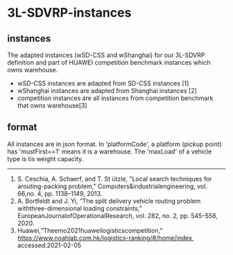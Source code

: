 # 3L-SDVRP-instances
## instances 
The adapted instances (wSD-CSS and wShanghai) for our 3L-SDVRP definition and part of HUAWEI competition benchmark instances which owns warehouse.

* wSD-CSS instances are adapted from SD-CSS instances [1]
* wShanghai instances are adapted from Shanghai instances [2]
* competition instances are all instances from competition benchmark that owns warehouse[3]


## format
All instances are in json format. In 'platformCode', a platform (pickup point) has 'mustFirst==1' means it is a warehouse. The 'maxLoad' of a vehicle type is tis weight capacity. 


---

1. S. Ceschia,  A. Schaerf,  and  T. St ̈utzle, "Local search techniques  for  arouting-packing problem," Computers&industrialengineering, vol. 66,no. 4, pp. 1138–1149, 2013.
2. A. Bortfeldt and J. Yi, “The split delivery vehicle routing problem withthree-dimensional loading constraints,” EuropeanJournalofOperationalResearch, vol. 282, no. 2, pp. 545–558, 2020.
3. Huawei,“Theemo2021huaweilogisticscompetition,” https://www.noahlab.com.hk/logistics-ranking/#/home/index, accessed:2021-02-05
   